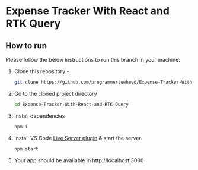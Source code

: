 # Expense Tracker With React and RTK Query

<!-- HOW TO RUN -->

## How to run

Please follow the below instructions to run this branch in your machine:

1. Clone this repository -
    ```sh
    git clone https://github.com/programmertowheed/Expense-Tracker-With-React-and-RTK-Query.git
    ```
2. Go to the cloned project directory
    ```sh
    cd Expense-Tracker-With-React-and-RTK-Query
    ```
3. Install dependencies
    ```sh
    npm i
    ```
4. Install VS Code [Live Server plugin](https://marketplace.visualstudio.com/items?itemName=ritwickdey.LiveServer) & start the server.
    ```sh
    npm start
    ```
5. Your app should be available in http://localhost:3000

<br>
